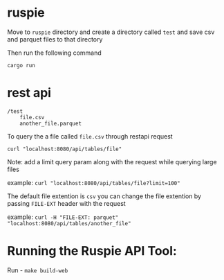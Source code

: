 # ruspie
Move to `ruspie` directory and create a directory called `test` and save csv and parquet files to that directory

Then run the following command

```
cargo run
```

# rest api

```
/test
    file.csv
    another_file.parquet
```

To query the a file called `file.csv` through restapi request

`curl "localhost:8080/api/tables/file"`

Note: add a limit query param along with the request while querying large files

example: `curl "localhost:8080/api/tables/file?limit=100"`

The default file extention is `csv`
you can change the file extention by passing `FILE-EXT` header with the request

example:
    `curl -H "FILE-EXT: parquet" "localhost:8080/api/tables/another_file"`


# Running the Ruspie API Tool:
Run - `make build-web`